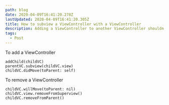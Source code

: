 ```yaml
---
path: blog
date: 2020-04-09T16:41:20.278Z
lastUpdated: 2020-04-09T16:41:20.305Z
title: How to subview a ViewController with a ViewController
description: Adding a ViewController to another ViewController shouldn't be difficult
tags:
  - Post
---
```

To add a ViewController

```
addChild(childVC)
parentVC.subview(childVC.view)
childVC.didMove(toParent: self)
```

To remove a ViewController
```
childVC.willMove(toParent: nil)
childVC.view.removeFromSuperview()
childVC.removeFromParent()
```
